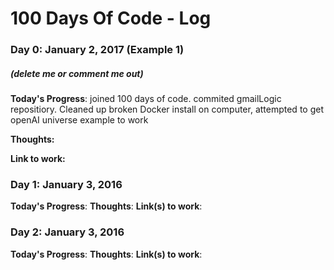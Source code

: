 # 100 Days Of Code - Log

### Day 0: January 2, 2017 (Example 1)
##### (delete me or comment me out)

**Today's Progress**: joined 100 days of code. commited gmailLogic repositiory. 
Cleaned up broken Docker install on computer, attempted to get openAI universe example to work

**Thoughts:** 

**Link to work:** 


### Day 1: January 3, 2016 
**Today's Progress**: 
**Thoughts**: 
**Link(s) to work**: 


### Day 2: January 3, 2016 
**Today's Progress**: 
**Thoughts**: 
**Link(s) to work**: 


